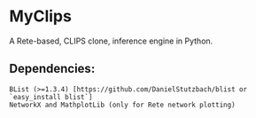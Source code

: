 MyClips
==============

A Rete-based, CLIPS clone, inference engine in Python.


Dependencies:
------------

	BList (>=1.3.4) [https://github.com/DanielStutzbach/blist or `easy_install blist`]
	NetworkX and MathplotLib (only for Rete network plotting) 

 
